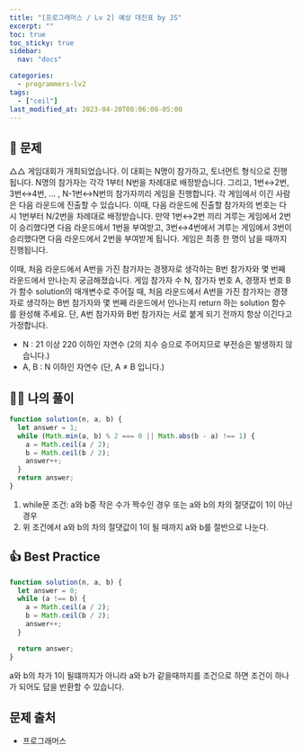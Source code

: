 ```yaml
---
title: "[프로그래머스 / Lv 2] 예상 대진표 by JS"
excerpt: ""
toc: true
toc_sticky: true
sidebar:
  nav: "docs"

categories:
  - programmers-lv2
tags:
  - ["ceil"]
last_modified_at: 2023-04-20T08:06:00-05:00
---
```


## 📄 문제

△△ 게임대회가 개최되었습니다. 이 대회는 N명이 참가하고, 토너먼트 형식으로 진행됩니다. N명의 참가자는 각각 1부터 N번을 차례대로 배정받습니다. 그리고, 1번↔2번, 3번↔4번, ... , N-1번↔N번의 참가자끼리 게임을 진행합니다. 각 게임에서 이긴 사람은 다음 라운드에 진출할 수 있습니다. 이때, 다음 라운드에 진출할 참가자의 번호는 다시 1번부터 N/2번을 차례대로 배정받습니다. 만약 1번↔2번 끼리 겨루는 게임에서 2번이 승리했다면 다음 라운드에서 1번을 부여받고, 3번↔4번에서 겨루는 게임에서 3번이 승리했다면 다음 라운드에서 2번을 부여받게 됩니다. 게임은 최종 한 명이 남을 때까지 진행됩니다.

이때, 처음 라운드에서 A번을 가진 참가자는 경쟁자로 생각하는 B번 참가자와 몇 번째 라운드에서 만나는지 궁금해졌습니다. 게임 참가자 수 N, 참가자 번호 A, 경쟁자 번호 B가 함수 solution의 매개변수로 주어질 때, 처음 라운드에서 A번을 가진 참가자는 경쟁자로 생각하는 B번 참가자와 몇 번째 라운드에서 만나는지 return 하는 solution 함수를 완성해 주세요. 단, A번 참가자와 B번 참가자는 서로 붙게 되기 전까지 항상 이긴다고 가정합니다.

- N : 21 이상 220 이하인 자연수 (2의 지수 승으로 주어지므로 부전승은 발생하지 않습니다.)
- A, B : N 이하인 자연수 (단, A ≠ B 입니다.)

## 🙋‍♀️ 나의 풀이

```js
function solution(n, a, b) {
  let answer = 1;
  while (Math.min(a, b) % 2 === 0 || Math.abs(b - a) !== 1) {
    a = Math.ceil(a / 2);
    b = Math.ceil(b / 2);
    answer++;
  }
  return answer;
}
```

1. while문 조건: a와 b중 작은 수가 짝수인 경우 또는 a와 b의 차의 절댓값이 1이 아닌 경우
2. 위 조건에서 a와 b의 차의 절댓값이 1이 될 때까지 a와 b를 절반으로 나눈다.

## 👍 Best Practice

```js
function solution(n, a, b) {
  let answer = 0;
  while (a !== b) {
    a = Math.ceil(a / 2);
    b = Math.ceil(b / 2);
    answer++;
  }

  return answer;
}
```

a와 b의 차가 1이 될떄까지가 아니라 a와 b가 같을때까지를 조건으로 하면 조건이 하나가 되어도 답을 반환할 수 있습니다.

## 문제 출처

- 프로그래머스
